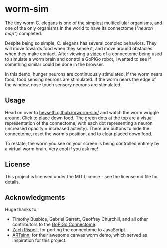 # worm-sim

The tiny worm C. elegans is one of the simplest multicellular organisms, and one of the only organisms in the world to have its connectome (*"neuron map"*) completed.

Despite being so simple, C. elegans has several complex behaviors. They will move towards food when they sense it, and move around obstacles when they make contact. After viewing a [video](https://www.youtube.com/watch?v=YWQnzylhgHc) of a connectome being used to simulate a worm brain and control a GoPiGo robot, I wanted to see if something similar could be done in the browser.

In this demo, hunger neurons are continuously stimulated. If the worm nears food, food sensing neurons are stimulated. If the worm nears the edge of the window, nose touch sensory neurons are stimulated.

## Usage
Head on over to [heyseth.github.io/worm-sim/](https://heyseth.github.io/worm-sim/) and watch the worm wriggle around. Click to place down food. The green dots at the top are a visual representation of the connectome, with each dot representing a neuron (increased opacity = increased activity). There are buttons to hide the connectome, reset the worm's position, and to clear placed down food.

To restate, the worm you see on your screen is being controlled entirely by a virtual worm brain. Very cool if you ask me!

## License

This project is licensed under the MIT License - see the license.md file for details.

## Acknowledgments
Huge thanks to:
* Timothy Busbice, Gabriel Garrett, Geoffrey Churchill, and all other contributors to the [GoPiGo Connectome](https://github.com/Connectome/GoPiGo).
* [Zach Rispoli](https://github.com/zrispo), for porting the connectome to JavaScript.
* [ARTsinn](http://jsfiddle.net/user/ARTsinn/fiddles/), for their awesome canvas worm demo, which served as inspiration for this project.
